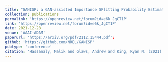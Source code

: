 ```yaml
---
title: "GANISP: a GAN-assisted Importance SPlitting Probability Estimator"
collection: publications
permalink: 'https://openreview.net/forum?id=e6k_JgCT1P'
link: 'https://openreview.net/forum?id=e6k_JgCT1P'
date: 2021-12-28
venue: 'AAAI-ADAM'
paperurl: 'https://arxiv.org/pdf/2112.15444.pdf':
github: 'https://github.com/NREL/GANISP'
pubtype: 'conference'
citation: 'Hassanaly, Malik and Glaws, Andrew and King, Ryan N. (2021). &quot; GANISP: a GAN-assisted Importance SPlitting Probability Estimator.&quot; <i>AAAI Workshop ADAM</i>.'
---
```

